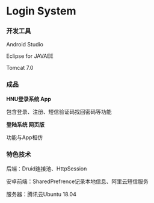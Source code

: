 # Login System

### 开发工具

Android Studio

Eclipse for JAVAEE

Tomcat 7.0



### 成品

**HNU登录系统 App**

包含登录、注册、短信验证码找回密码等功能

**登陆系统 网页版**

功能与App相仿



### 特色技术

后端：Druid连接池、HttpSession

安卓前端：SharedPrefrence记录本地信息、阿里云短信服务

服务器：腾讯云Ubuntu 18.04

